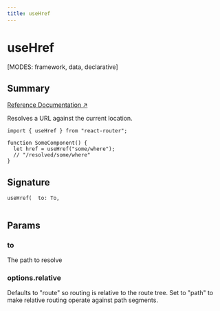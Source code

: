 ```yaml
---
title: useHref
---
```


# useHref

[MODES: framework, data, declarative]

## Summary

[Reference Documentation ↗](https://api.reactrouter.com/v7/functions/react_router.useHref.html)

Resolves a URL against the current location.

```tsx
import { useHref } from "react-router";

function SomeComponent() {
  let href = useHref("some/where");
  // "/resolved/some/where"
}
```

## Signature

```tsx
useHref(  to: To,
  
```

## Params

### to

The path to resolve

### options.relative

Defaults to "route" so routing is relative to the route tree. Set to "path" to make relative routing operate against path segments.

